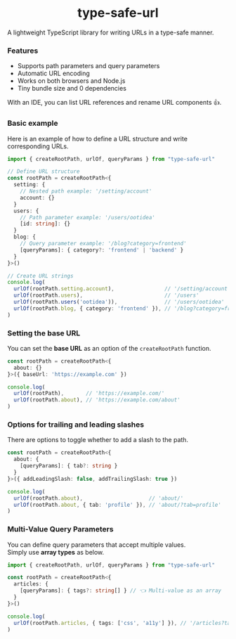 <h1 align="center">type-safe-url</h1>

A lightweight TypeScript library for writing URLs in a type-safe manner.  

### Features
- Supports path parameters and query parameters
- Automatic URL encoding
- Works on both browsers and Node.js
- Tiny bundle size and 0 dependencies

With an IDE, you can list URL references and rename URL components 👍.  

### Basic example

Here is an example of how to define a URL structure and write corresponding URLs.  

```ts
import { createRootPath, urlOf, queryParams } from "type-safe-url"

// Define URL structure
const rootPath = createRootPath<{
  setting: {
    // Nested path example: '/setting/account'
    account: {}
  }
  users: {
    // Path parameter example: '/users/ootidea'
    [id: string]: {}
  }
  blog: {
    // Query parameter example: '/blog?category=frontend'
    [queryParams]: { category?: 'frontend' | 'backend' }
  }
}>()

// Create URL strings
console.log(
  urlOf(rootPath.setting.account),                // '/setting/account'
  urlOf(rootPath.users),                          // '/users'
  urlOf(rootPath.users('ootidea')),               // '/users/ootidea'
  urlOf(rootPath.blog, { category: 'frontend' }), // '/blog?category=frontend'
)
```

### Setting the base URL

You can set the **base URL** as an option of the `createRootPath` function.  

```ts
const rootPath = createRootPath<{
  about: {}
}>({ baseUrl: 'https://example.com' })

console.log(
  urlOf(rootPath),       // 'https://example.com/'
  urlOf(rootPath.about), // 'https://example.com/about'
)
```

### Options for trailing and leading slashes

There are options to toggle whether to add a slash to the path.  

```ts
const rootPath = createRootPath<{
  about: {
    [queryParams]: { tab?: string }
  }
}>({ addLeadingSlash: false, addTrailingSlash: true })

console.log(
  urlOf(rootPath.about),                     // 'about/'
  urlOf(rootPath.about, { tab: 'profile' }), // 'about/?tab=profile'
)
```

### Multi-Value Query Parameters

You can define query parameters that accept multiple values.  
Simply use **array types** as below.  

```ts
import { createRootPath, urlOf, queryParams } from "type-safe-url"

const rootPath = createRootPath<{
  articles: {
    [queryParams]: { tags?: string[] } // 👈️ Multi-value as an array
  }
}>()

console.log(
  urlOf(rootPath.articles, { tags: ['css', 'a11y'] }), // '/articles?tags=css&tags=a11y'
)
```
